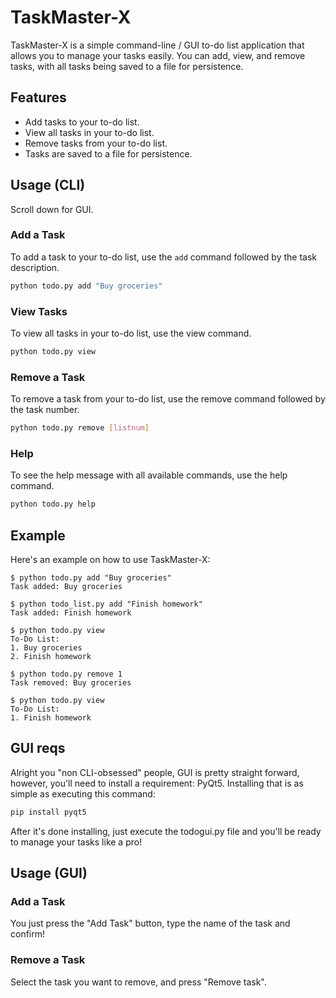 # TaskMaster-X
TaskMaster-X is a simple command-line / GUI to-do list application that allows you to manage your tasks easily. You can add, view, and remove tasks, with all tasks being saved to a file for persistence.

## Features

- Add tasks to your to-do list.
- View all tasks in your to-do list.
- Remove tasks from your to-do list.
- Tasks are saved to a file for persistence.

## Usage (CLI)
Scroll down for GUI.
### Add a Task

To add a task to your to-do list, use the `add` command followed by the task description.

```sh
python todo.py add "Buy groceries"
```
### View Tasks
To view all tasks in your to-do list, use the view command.

```sh
python todo.py view
```

### Remove a Task
To remove a task from your to-do list, use the remove command followed by the task number.

```sh
python todo.py remove [listnum]
```

### Help
To see the help message with all available commands, use the help command.

```sh
python todo.py help
```

## Example

Here's an example on how to use TaskMaster-X:
```
$ python todo.py add "Buy groceries"
Task added: Buy groceries

$ python todo_list.py add "Finish homework"
Task added: Finish homework

$ python todo.py view
To-Do List:
1. Buy groceries
2. Finish homework

$ python todo.py remove 1
Task removed: Buy groceries

$ python todo.py view
To-Do List:
1. Finish homework
```

## GUI reqs
Alright you "non CLI-obsessed" people, GUI is pretty straight forward, however, you'll need to install a requirement: PyQt5. Installing that is as simple as executing this command:
```sh
pip install pyqt5
```
After it's done installing, just execute the todogui.py file and you'll be ready to manage your tasks like a pro!

## Usage (GUI)
### Add a Task
You just press the "Add Task" button, type the name of the task and confirm!

### Remove a Task
Select the task you want to remove, and press "Remove task".




